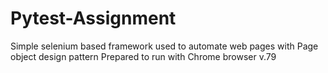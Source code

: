 # Pytest-Assignment
Simple selenium based framework used to automate web pages with Page object design pattern
Prepared to run with Chrome browser v.79
